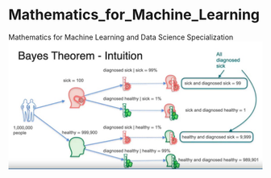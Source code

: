 # Mathematics_for_Machine_Learning
 Mathematics for Machine Learning and Data Science Specialization
<img src="https://github.com/alijafarixcs/Mathematics_for_Machine_Learning/blob/main/Probability%20&%20Statistics%20for%20Machine%20Learning%20&%20Data%20Science/Week1/bays%20sick.jpg?raw=true" />

